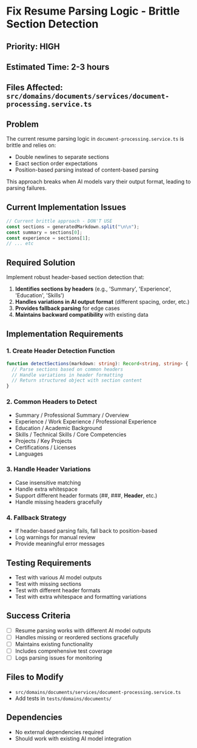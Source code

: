 # Fix Resume Parsing Logic - Brittle Section Detection

## Priority: HIGH

## Estimated Time: 2-3 hours

## Files Affected: `src/domains/documents/services/document-processing.service.ts`

## Problem

The current resume parsing logic in `document-processing.service.ts` is brittle and relies on:

- Double newlines to separate sections
- Exact section order expectations
- Position-based parsing instead of content-based parsing

This approach breaks when AI models vary their output format, leading to parsing failures.

## Current Implementation Issues

```typescript
// Current brittle approach - DON'T USE
const sections = generatedMarkdown.split("\n\n");
const summary = sections[0];
const experience = sections[1];
// ... etc
```

## Required Solution

Implement robust header-based section detection that:

1. **Identifies sections by headers** (e.g., 'Summary', 'Experience', 'Education', 'Skills')
2. **Handles variations in AI output format** (different spacing, order, etc.)
3. **Provides fallback parsing** for edge cases
4. **Maintains backward compatibility** with existing data

## Implementation Requirements

### 1. Create Header Detection Function

```typescript
function detectSections(markdown: string): Record<string, string> {
  // Parse sections based on common headers
  // Handle variations in header formatting
  // Return structured object with section content
}
```

### 2. Common Headers to Detect

- Summary / Professional Summary / Overview
- Experience / Work Experience / Professional Experience
- Education / Academic Background
- Skills / Technical Skills / Core Competencies
- Projects / Key Projects
- Certifications / Licenses
- Languages

### 3. Handle Header Variations

- Case insensitive matching
- Handle extra whitespace
- Support different header formats (##, ###, **Header**, etc.)
- Handle missing headers gracefully

### 4. Fallback Strategy

- If header-based parsing fails, fall back to position-based
- Log warnings for manual review
- Provide meaningful error messages

## Testing Requirements

- Test with various AI model outputs
- Test with missing sections
- Test with different header formats
- Test with extra whitespace and formatting variations

## Success Criteria

- [ ] Resume parsing works with different AI model outputs
- [ ] Handles missing or reordered sections gracefully
- [ ] Maintains existing functionality
- [ ] Includes comprehensive test coverage
- [ ] Logs parsing issues for monitoring

## Files to Modify

- `src/domains/documents/services/document-processing.service.ts`
- Add tests in `tests/domains/documents/`

## Dependencies

- No external dependencies required
- Should work with existing AI model integration
